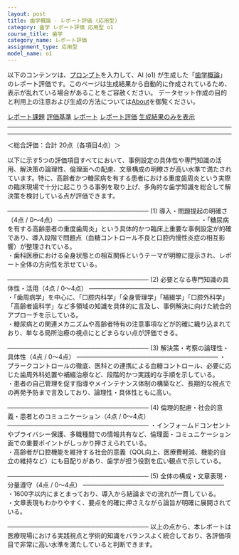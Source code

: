 ```yaml
---
layout: post
title: 歯学概論 - レポート評価 (応用型)
category: 歯学 レポート評価 応用型 o1
course_title: 歯学
category_name: レポート評価
assignment_type: 応用型
model_name: o1
---
```


以下のコンテンツは、[プロンプト](https://github.com/takedatoshiyuki/synthetic_assignments/tree/main/generated/歯学/o1/prompt_レポート評価-応用型.md)を入力して、AI (o1) が生成した「[歯学概論](/contents/歯学/)」のレポート評価です。このページは生成結果から自動的に作成されているため、表示が乱れている場合があることをご容赦ください。
データセット作成の目的と利用上の注意および生成の方法については[About](/About)を御覧ください。

[レポート課題](../レポート課題-応用型)
[評価基準](../評価基準-応用型)
[レポート](../レポート-応用型)
[レポート評価](../レポート評価-応用型)
[生成結果のみを表示](https://github.com/takedatoshiyuki/synthetic_assignments/tree/main/generated/歯学/o1/レポート評価-応用型.md)
  

***
***
  
＜総合評価：合計 20点（各項目4点）＞

以下に示す5つの評価項目すべてにおいて、事例設定の具体性や専門知識の活用、解決策の論理性、倫理面への配慮、文章構成の明瞭さが高い水準で満たされています。特に、高齢者かつ糖尿病を有する患者における重度歯周炎という実際の臨床現場で十分に起こりうる事例を取り上げ、多角的な歯学知識を総合して解決策を検討している点が評価できます。

────────────────────────────────
(1) 導入・問題提起の明確さ（4点 / 0～4点）
────────────────────────────────
・「糖尿病を有する高齢患者の重度歯周炎」という具体的かつ臨床上重要な事例設定が的確であり、導入段階で問題点（血糖コントロール不良と口腔内慢性炎症の相互影響）が整理されている。  
・歯科医療における全身状態との相互関係というテーマが明瞭に提示され、レポート全体の方向性を示せている。

────────────────────────────────
(2) 必要となる専門知識の具体性・活用（4点 / 0～4点）
────────────────────────────────
・「歯周病学」を中心に、「口腔内科学」「全身管理学」「補綴学」「口腔外科学」「高齢者歯科学」など多領域の知識を具体的に言及し、事例解決に向けた統合的アプローチを示している。  
・糖尿病との関連メカニズムや高齢者特有の注意事項などが的確に織り込まれており、単なる局所治療の視点にとどまらない点が評価できる。

────────────────────────────────
(3) 解決策・考察の論理性・具体性（4点 / 0～4点）
────────────────────────────────
・プラークコントロールの徹底、医科との連携による血糖コントロール、必要に応じた歯周外科処置や補綴治療など、段階的かつ実践的な手順を示している。  
・患者の自己管理を促す指導やメインテナンス体制の構築など、長期的な視点での再発予防まで言及しており、論理性・具体性ともに高い。

────────────────────────────────
(4) 倫理的配慮・社会的意義・患者とのコミュニケーション（4点 / 0～4点）
────────────────────────────────
・インフォームドコンセントやプライバシー保護、多職種間での情報共有など、倫理面・コミュニケーション面での重要ポイントがしっかり押さえられている。  
・高齢者が口腔機能を維持する社会的意義（QOL向上、医療費軽減、機能的自立の維持など）にも目配りがあり、歯学が担う役割を広い観点で示している。

────────────────────────────────
(5) 全体の構成・文章表現・分量遵守（4点 / 0～4点）
────────────────────────────────
・1600字以内にまとまっており、導入から結論までの流れが一貫している。  
・文章表現もわかりやすく、要点を的確に押さえながら論旨が明確に展開されている。  

────────────────────────────────
以上の点から、本レポートは医療現場における実践視点と学術的知識をバランスよく統合しており、各評価項目で非常に高い水準を満たしていると判断できます。
